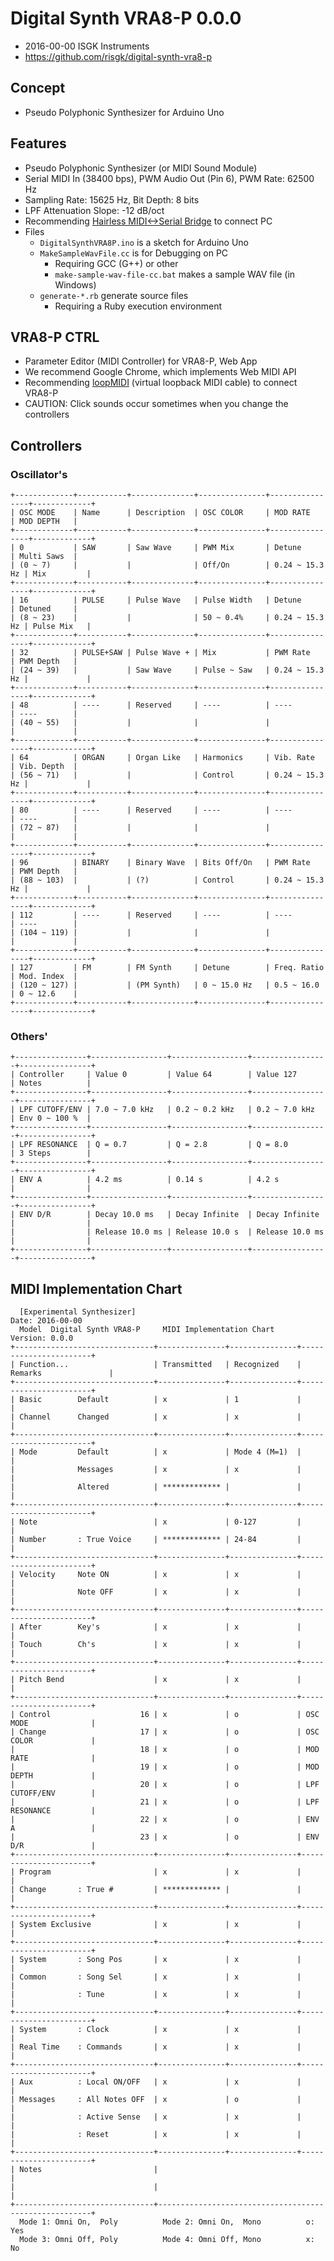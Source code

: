 # Digital Synth VRA8-P 0.0.0

- 2016-00-00 ISGK Instruments
- <https://github.com/risgk/digital-synth-vra8-p>

## Concept

- Pseudo Polyphonic Synthesizer for Arduino Uno

## Features

- Pseudo Polyphonic Synthesizer (or MIDI Sound Module)
- Serial MIDI In (38400 bps), PWM Audio Out (Pin 6), PWM Rate: 62500 Hz
- Sampling Rate: 15625 Hz, Bit Depth: 8 bits
- LPF Attenuation Slope: -12 dB/oct
- Recommending [Hairless MIDI<->Serial Bridge](http://projectgus.github.io/hairless-midiserial/) to connect PC
- Files
    - `DigitalSynthVRA8P.ino` is a sketch for Arduino Uno
    - `MakeSampleWavFile.cc` is for Debugging on PC
        - Requiring GCC (G++) or other
        - `make-sample-wav-file-cc.bat` makes a sample WAV file (in Windows)
    - `generate-*.rb` generate source files
        - Requiring a Ruby execution environment

## VRA8-P CTRL

- Parameter Editor (MIDI Controller) for VRA8-P, Web App
- We recommend Google Chrome, which implements Web MIDI API
- Recommending [loopMIDI](http://www.tobias-erichsen.de/software/loopmidi.html) (virtual loopback MIDI cable) to connect VRA8-P
- CAUTION: Click sounds occur sometimes when you change the controllers

## Controllers

### Oscillator's

    +-------------+-----------+--------------+---------------+----------------+-------------+
    | OSC MODE    | Name      | Description  | OSC COLOR     | MOD RATE       | MOD DEPTH   |
    +-------------+-----------+--------------+---------------+----------------+-------------+
    | 0           | SAW       | Saw Wave     | PWM Mix       | Detune         | Multi Saws  |
    | (0 ~ 7)     |           |              | Off/On        | 0.24 ~ 15.3 Hz | Mix         |
    +-------------+-----------+--------------+---------------+----------------+-------------+
    | 16          | PULSE     | Pulse Wave   | Pulse Width   | Detune         | Detuned     |
    | (8 ~ 23)    |           |              | 50 ~ 0.4%     | 0.24 ~ 15.3 Hz | Pulse Mix   |
    +-------------+-----------+--------------+---------------+----------------+-------------+
    | 32          | PULSE+SAW | Pulse Wave + | Mix           | PWM Rate       | PWM Depth   |
    | (24 ~ 39)   |           | Saw Wave     | Pulse ~ Saw   | 0.24 ~ 15.3 Hz |             |
    +-------------+-----------+--------------+---------------+----------------+-------------+
    | 48          | ----      | Reserved     | ----          | ----           | ----        |
    | (40 ~ 55)   |           |              |               |                |             |
    +-------------+-----------+--------------+---------------+----------------+-------------+
    | 64          | ORGAN     | Organ Like   | Harmonics     | Vib. Rate      | Vib. Depth  |
    | (56 ~ 71)   |           |              | Control       | 0.24 ~ 15.3 Hz |             |
    +-------------+-----------+--------------+---------------+----------------+-------------+
    | 80          | ----      | Reserved     | ----          | ----           | ----        |
    | (72 ~ 87)   |           |              |               |                |             |
    +-------------+-----------+--------------+---------------+----------------+-------------+
    | 96          | BINARY    | Binary Wave  | Bits Off/On   | PWM Rate       | PWM Depth   |
    | (88 ~ 103)  |           | (?)          | Control       | 0.24 ~ 15.3 Hz |             |
    +-------------+-----------+--------------+---------------+----------------+-------------+
    | 112         | ----      | Reserved     | ----          | ----           | ----        |
    | (104 ~ 119) |           |              |               |                |             |
    +-------------+-----------+--------------+---------------+----------------+-------------+
    | 127         | FM        | FM Synth     | Detune        | Freq. Ratio    | Mod. Index  |
    | (120 ~ 127) |           | (PM Synth)   | 0 ~ 15.0 Hz   | 0.5 ~ 16.0     | 0 ~ 12.6    |
    +-------------+-----------+--------------+---------------+----------------+-------------+

### Others'

    +----------------+-----------------+-----------------+-----------------+----------------+
    | Controller     | Value 0         | Value 64        | Value 127       | Notes          |
    +----------------+-----------------+-----------------+-----------------+----------------+
    | LPF CUTOFF/ENV | 7.0 ~ 7.0 kHz   | 0.2 ~ 0.2 kHz   | 0.2 ~ 7.0 kHz   | Env 0 ~ 100 %  |
    +----------------+-----------------+-----------------+-----------------+----------------+
    | LPF RESONANCE  | Q = 0.7         | Q = 2.8         | Q = 8.0         | 3 Steps        |
    +----------------+-----------------+-----------------+-----------------+----------------+
    | ENV A          | 4.2 ms          | 0.14 s          | 4.2 s           |                |
    +----------------+-----------------+-----------------+-----------------+----------------+
    | ENV D/R        | Decay 10.0 ms   | Decay Infinite  | Decay Infinite  |                |
    |                | Release 10.0 ms | Release 10.0 s  | Release 10.0 ms |                |
    +----------------+-----------------+-----------------+-----------------+----------------+

## MIDI Implementation Chart

      [Experimental Synthesizer]                                      Date: 2016-00-00       
      Model  Digital Synth VRA8-P     MIDI Implementation Chart       Version: 0.0.0         
    +-------------------------------+---------------+---------------+-----------------------+
    | Function...                   | Transmitted   | Recognized    | Remarks               |
    +-------------------------------+---------------+---------------+-----------------------+
    | Basic        Default          | x             | 1             |                       |
    | Channel      Changed          | x             | x             |                       |
    +-------------------------------+---------------+---------------+-----------------------+
    | Mode         Default          | x             | Mode 4 (M=1)  |                       |
    |              Messages         | x             | x             |                       |
    |              Altered          | ************* |               |                       |
    +-------------------------------+---------------+---------------+-----------------------+
    | Note                          | x             | 0-127         |                       |
    | Number       : True Voice     | ************* | 24-84         |                       |
    +-------------------------------+---------------+---------------+-----------------------+
    | Velocity     Note ON          | x             | x             |                       |
    |              Note OFF         | x             | x             |                       |
    +-------------------------------+---------------+---------------+-----------------------+
    | After        Key's            | x             | x             |                       |
    | Touch        Ch's             | x             | x             |                       |
    +-------------------------------+---------------+---------------+-----------------------+
    | Pitch Bend                    | x             | x             |                       |
    +-------------------------------+---------------+---------------+-----------------------+
    | Control                    16 | x             | o             | OSC MODE              |
    | Change                     17 | x             | o             | OSC COLOR             |
    |                            18 | x             | o             | MOD RATE              |
    |                            19 | x             | o             | MOD DEPTH             |
    |                            20 | x             | o             | LPF CUTOFF/ENV        |
    |                            21 | x             | o             | LPF RESONANCE         |
    |                            22 | x             | o             | ENV A                 |
    |                            23 | x             | o             | ENV D/R               |
    +-------------------------------+---------------+---------------+-----------------------+
    | Program                       | x             | x             |                       |
    | Change       : True #         | ************* |               |                       |
    +-------------------------------+---------------+---------------+-----------------------+
    | System Exclusive              | x             | x             |                       |
    +-------------------------------+---------------+---------------+-----------------------+
    | System       : Song Pos       | x             | x             |                       |
    | Common       : Song Sel       | x             | x             |                       |
    |              : Tune           | x             | x             |                       |
    +-------------------------------+---------------+---------------+-----------------------+
    | System       : Clock          | x             | x             |                       |
    | Real Time    : Commands       | x             | x             |                       |
    +-------------------------------+---------------+---------------+-----------------------+
    | Aux          : Local ON/OFF   | x             | x             |                       |
    | Messages     : All Notes OFF  | x             | o             |                       |
    |              : Active Sense   | x             | x             |                       |
    |              : Reset          | x             | x             |                       |
    +-------------------------------+---------------+---------------+-----------------------+
    | Notes                         |                                                       |
    |                               |                                                       |
    +-------------------------------+-------------------------------------------------------+
      Mode 1: Omni On,  Poly          Mode 2: Omni On,  Mono          o: Yes                 
      Mode 3: Omni Off, Poly          Mode 4: Omni Off, Mono          x: No                  
